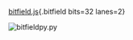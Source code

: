 [bitfield.js](data/bitfields/bits.json){.bitfield bits=32 lanes=2}

![bitfieldpy.py](images/bits.svg)
